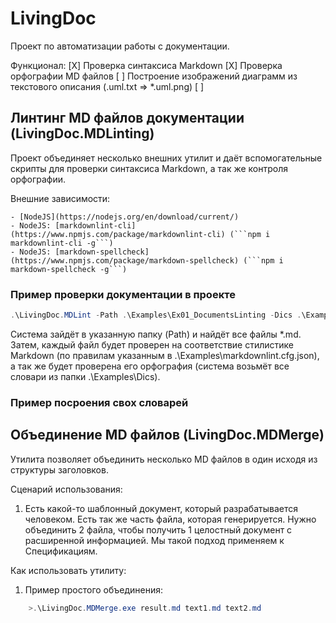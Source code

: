 # LivingDoc

Проект по автоматизации работы с документации. 

Функционал:
[X] Проверка синтаксиса Markdown
[X] Проверка орфографии MD файлов 
[ ] Построение изображений диаграмм из текстового описания (.uml.txt => *.uml.png)
[ ] 



## Линтинг MD файлов документации (LivingDoc.MDLinting)

Проект объединяет несколько внешних утилит и даёт вспомогательные скрипты для проверки синтаксиса Markdown, а так же контроля орфографии. 
 
Внешние зависимости:

	- [NodeJS](https://nodejs.org/en/download/current/)
	- NodeJS: [markdownlint-cli] (https://www.npmjs.com/package/markdownlint-cli) (```npm i markdownlint-cli -g```)
	- NodeJS: [markdown-spellcheck](https://www.npmjs.com/package/markdown-spellcheck) (```npm i markdown-spellcheck -g```)

### Пример проверки документации в проекте
``` PowerShell
.\LivingDoc.MDLint -Path .\Examples\Ex01_DocumentsLinting -Dics .\Examples\Dics -MDLintConf .\Examples\markdownlint.cfg.json


```

Система зайдёт в указанную папку (Path) и найдёт все файлы *.md. Затем, каждый файл будет проверен на соответствие 
стилистике Markdown (по правилам указанным в .\Examples\markdownlint.cfg.json), а так же будет проверена его орфография
(система возьмёт все словари из папки .\Examples\Dics).



### Пример посроения свох словарей



## Объединение MD файлов (LivingDoc.MDMerge)

Утилита позволяет объединить несколько MD файлов в один исходя из структуры заголовков. 

Сценарий использования:

1. Есть какой-то шаблонный документ, который разрабатывается человеком. Есть так же часть файла, которая генерируется. Нужно объединить 2 файла, чтобы получить 1 целостный документ с расширенной информацией. Мы такой подход применяем к Спецификациям.

Как использовать утилиту:
1. Пример простого объединения:
``` PowerShell
	>.\LivingDoc.MDMerge.exe result.md text1.md text2.md
```